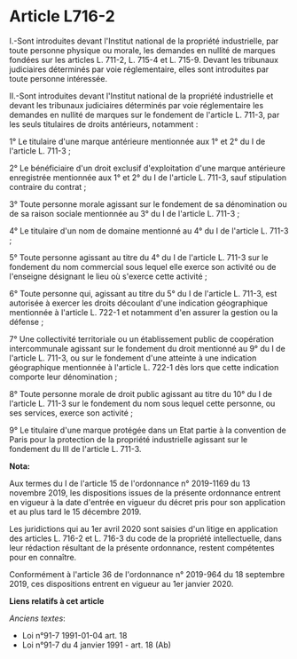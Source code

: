 # Article L716-2

I.-Sont introduites devant l'Institut national de la propriété industrielle, par toute personne physique ou morale, les
demandes en nullité de marques fondées sur les articles L. 711-2, L. 715-4 et L. 715-9. Devant les tribunaux judiciaires
déterminés par voie réglementaire, elles sont introduites par toute personne intéressée.

II.-Sont introduites devant l'Institut national de la propriété industrielle et devant les tribunaux judiciaires déterminés
par voie réglementaire les demandes en nullité de marques sur le fondement de l'article L. 711-3, par les seuls titulaires de
droits antérieurs, notamment :

1° Le titulaire d'une marque antérieure mentionnée aux 1° et 2° du I de l'article L. 711-3 ;

2° Le bénéficiaire d'un droit exclusif d'exploitation d'une marque antérieure enregistrée mentionnée aux 1° et 2° du I de
l'article L. 711-3, sauf stipulation contraire du contrat ;

3° Toute personne morale agissant sur le fondement de sa dénomination ou de sa raison sociale mentionnée au 3° du I de
l'article L. 711-3 ;

4° Le titulaire d'un nom de domaine mentionné au 4° du I de l'article L. 711-3 ;

5° Toute personne agissant au titre du 4° du I de l'article L. 711-3 sur le fondement du nom commercial sous lequel elle
exerce son activité ou de l'enseigne désignant le lieu où s'exerce cette activité ;

6° Toute personne qui, agissant au titre du 5° du I de l'article L. 711-3, est autorisée à exercer les droits découlant d'une
indication géographique mentionnée à l'article L. 722-1 et notamment d'en assurer la gestion ou la défense ;

7° Une collectivité territoriale ou un établissement public de coopération intercommunale agissant sur le fondement du droit
mentionné au 9° du I de l'article L. 711-3, ou sur le fondement d'une atteinte à une indication géographique mentionnée à
l'article L. 722-1 dès lors que cette indication comporte leur dénomination ;

8° Toute personne morale de droit public agissant au titre du 10° du I de l'article L. 711-3 sur le fondement du nom sous
lequel cette personne, ou ses services, exerce son activité ;

9° Le titulaire d'une marque protégée dans un Etat partie à la convention de Paris pour la protection de la propriété
industrielle agissant sur le fondement du III de l'article L. 711-3.

**Nota:**

Aux termes du I de l'article 15 de l'ordonnance n° 2019-1169 du 13 novembre 2019, les dispositions issues de la présente
ordonnance entrent en vigueur à la date d'entrée en vigueur du décret pris pour son application et au plus tard le 15
décembre 2019.

Les juridictions qui au 1er avril 2020 sont saisies d'un litige en application des articles L. 716-2 et L. 716-3 du code de
la propriété intellectuelle, dans leur rédaction résultant de la présente ordonnance, restent compétentes pour en connaître.

Conformément à l'article 36 de l'ordonnance n° 2019-964 du 18 septembre 2019, ces dispositions entrent en vigueur au 1er
janvier 2020.

**Liens relatifs à cet article**

_Anciens textes_:

  - Loi n°91-7 1991-01-04 art. 18
  - Loi n°91-7 du 4 janvier 1991 - art. 18 (Ab)
